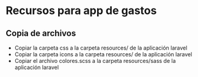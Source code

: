 # Recursos para app de gastos

## Copia de archivos

* Copiar la carpeta css a la carpeta resources/ de la aplicación laravel
* Copiar la carpeta icons a la carpeta resources/ de la aplicación laravel
* Copiar el archivo colores.scss a la carpeta resources/sass de la aplicación laravel
